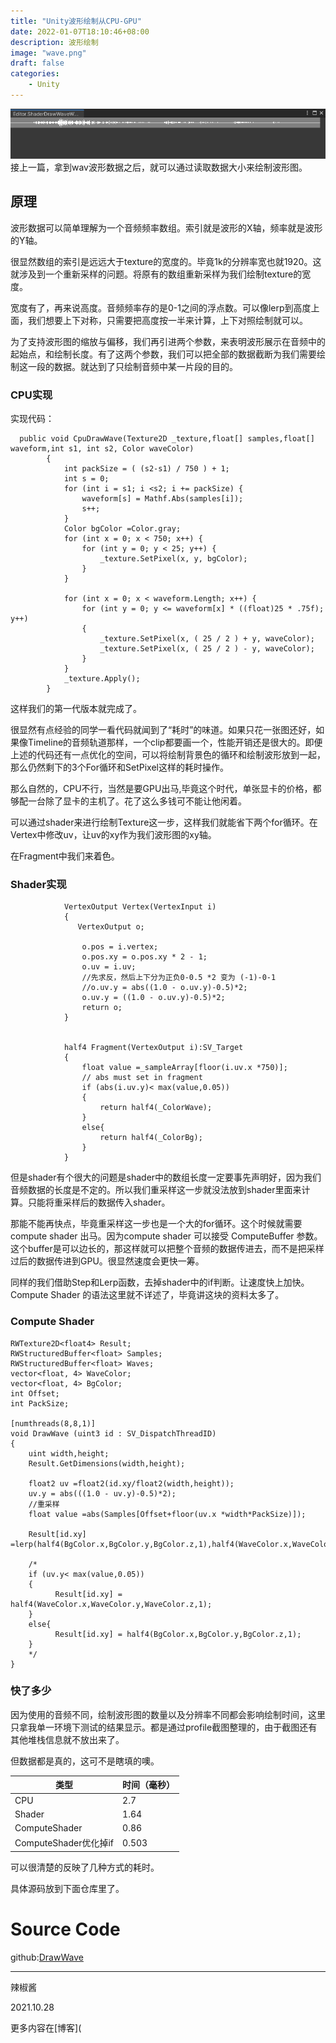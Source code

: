```yaml
---
title: "Unity波形绘制从CPU-GPU"
date: 2022-01-07T18:10:46+08:00
description: 波形绘制
image: "wave.png"
draft: false
categories:
    - Unity
---
```

![](wave.png)
接上一篇，拿到wav波形数据之后，就可以通过读取数据大小来绘制波形图。

## 原理

波形数据可以简单理解为一个音频频率数组。索引就是波形的X轴，频率就是波形的Y轴。

很显然数组的索引是远远大于texture的宽度的。毕竟1k的分辨率宽也就1920。这就涉及到一个重新采样的问题。将原有的数组重新采样为我们绘制texture的宽度。

宽度有了，再来说高度。音频频率存的是0-1之间的浮点数。可以像lerp到高度上面，我们想要上下对称，只需要把高度按一半来计算，上下对照绘制就可以。

为了支持波形图的缩放与偏移，我们再引进两个参数，来表明波形展示在音频中的起始点，和绘制长度。有了这两个参数，我们可以把全部的数据截断为我们需要绘制这一段的数据。就达到了只绘制音频中某一片段的目的。

### CPU实现

实现代码：

```
  public void CpuDrawWave(Texture2D _texture,float[] samples,float[] waveform,int s1, int s2, Color waveColor)
        {
            int packSize = ( (s2-s1) / 750 ) + 1;
            int s = 0;
            for (int i = s1; i <s2; i += packSize) {
                waveform[s] = Mathf.Abs(samples[i]);
                s++;
            }
            Color bgColor =Color.gray;
            for (int x = 0; x < 750; x++) {
                for (int y = 0; y < 25; y++) {
                    _texture.SetPixel(x, y, bgColor);
                }
            }
 
            for (int x = 0; x < waveform.Length; x++) {
                for (int y = 0; y <= waveform[x] * ((float)25 * .75f); y++) 
                {
                    _texture.SetPixel(x, ( 25 / 2 ) + y, waveColor);
                    _texture.SetPixel(x, ( 25 / 2 ) - y, waveColor);
                }
            }
            _texture.Apply();
        }
```

这样我们的第一代版本就完成了。

很显然有点经验的同学一看代码就闻到了“耗时”的味道。如果只花一张图还好，如果像Timeline的音频轨道那样，一个clip都要画一个，性能开销还是很大的。即便上述的代码还有一点优化的空间，可以将绘制背景色的循环和绘制波形放到一起，那么仍然剩下的3个For循环和SetPixel这样的耗时操作。

那么自然的，CPU不行，当然是要GPU出马,毕竟这个时代，单张显卡的价格，都够配一台除了显卡的主机了。花了这么多钱可不能让他闲着。

可以通过shader来进行绘制Texture这一步，这样我们就能省下两个for循环。在Vertex中修改uv，让uv的xy作为我们波形图的xy轴。

在Fragment中我们来着色。

### Shader实现

```
   			VertexOutput Vertex(VertexInput i)
            {
               VertexOutput o;

                o.pos = i.vertex;
                o.pos.xy = o.pos.xy * 2 - 1;
                o.uv = i.uv;
                //先求反，然后上下分为正负0-0.5 *2 变为 (-1)-0-1
                //o.uv.y = abs((1.0 - o.uv.y)-0.5)*2; 
                o.uv.y = ((1.0 - o.uv.y)-0.5)*2;
                return o;             
            }
                     
            
            half4 Fragment(VertexOutput i):SV_Target
            {
                float value =_sampleArray[floor(i.uv.x *750)];
                // abs must set in fragment
                if (abs(i.uv.y)< max(value,0.05))
                {
                    return half4(_ColorWave);
                }                
                else{
                    return half4(_ColorBg);
                }                                                                                                                                    
            }
```

但是shader有个很大的问题是shader中的数组长度一定要事先声明好，因为我们音频数据的长度是不定的。所以我们重采样这一步就没法放到shader里面来计算。只能将重采样后的数据传入shader。

那能不能再快点，毕竟重采样这一步也是一个大的for循环。这个时候就需要compute shader 出马。因为compute shader 可以接受 ComputeBuffer 参数。这个buffer是可以边长的，那这样就可以把整个音频的数据传进去，而不是把采样过后的数据传进到GPU。很显然速度会更快一筹。

同样的我们借助Step和Lerp函数，去掉shader中的if判断。让速度快上加快。Compute Shader 的语法这里就不详述了，毕竟讲这块的资料太多了。

### Compute Shader

```
RWTexture2D<float4> Result;
RWStructuredBuffer<float> Samples;
RWStructuredBuffer<float> Waves;
vector<float, 4> WaveColor;
vector<float, 4> BgColor;
int Offset;
int PackSize; 

[numthreads(8,8,1)]
void DrawWave (uint3 id : SV_DispatchThreadID)
{
    uint width,height;
    Result.GetDimensions(width,height);

    float2 uv =float2(id.xy/float2(width,height));
    uv.y = abs(((1.0 - uv.y)-0.5)*2);
    //重采样
    float value =abs(Samples[Offset+floor(uv.x *width*PackSize)]);
     
    Result[id.xy] =lerp(half4(BgColor.x,BgColor.y,BgColor.z,1),half4(WaveColor.x,WaveColor.y,WaveColor.z,1),step(uv.y,max(value,0.05)));
    
    /*    
    if (uv.y< max(value,0.05))
    {
          Result[id.xy] = half4(WaveColor.x,WaveColor.y,WaveColor.z,1);
    }                
    else{
          Result[id.xy] = half4(BgColor.x,BgColor.y,BgColor.z,1);
    } 
    */
}
```

### 快了多少

因为使用的音频不同，绘制波形图的数量以及分辨率不同都会影响绘制时间，这里只拿我单一环境下测试的结果显示。都是通过profile截图整理的，由于截图还有其他堆栈信息就不放出来了。

但数据都是真的，这可不是瞎填的噢。

| 类型 | 时间（毫秒） |
| ---- | ---- |
| CPU  | 2.7   |
|Shader|1.64|
|ComputeShader|0.86|
|ComputeShader优化掉if|0.503|

可以很清楚的反映了几种方式的耗时。

具体源码放到下面仓库里了。

# Source Code

github:[DrawWave](https://github.com/SuperSuperPepper/DrawWave)



---

辣椒酱

2021.10.28

更多内容在[博客](
